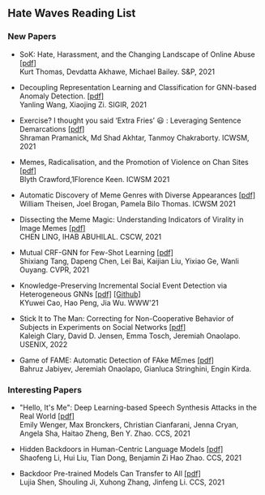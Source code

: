## Hate Waves Reading List

### New Papers
- SoK: Hate, Harassment, and the Changing Landscape of Online Abuse [[pdf]](https://storage.googleapis.com/pub-tools-public-publication-data/pdf/84e24754f62cdddfc7a377233eb348e063e18937.pdf)
<br> Kurt Thomas, Devdatta Akhawe, Michael Bailey. S&P, 2021

- Decoupling Representation Learning and Classification for GNN-based Anomaly Detection. [[pdf]](https://xiaojingzi.github.io/publications/SIGIR21-Wang-et-al-decoupled-GNN.pdf)<br>
Yanling Wang, Xiaojing Zi. SIGIR, 2021

- Exercise? I thought you said ‘Extra Fries’ :smiley: : Leveraging Sentence Demarcations [[pdf]](https://arxiv.org/pdf/2103.12377.pdf) <br>
Shraman Pramanick, Md Shad Akhtar, Tanmoy Chakraborty. ICWSM, 2021

- Memes, Radicalisation, and the Promotion of Violence on Chan Sites [[pdf]](https://ojs.aaai.org/index.php/ICWSM/article/view/18121/17924)
<br> Blyth Crawford,1Florence Keen. ICWSM 2021

- Automatic Discovery of Meme Genres with Diverse Appearances [[pdf]](https://ojs.aaai.org/index.php/ICWSM/article/view/18097/17900)
<br> William Theisen, Joel Brogan, Pamela Bilo Thomas. ICWSM 2021

- Dissecting the Meme Magic: Understanding Indicators of Virality in Image Memes [[pdf]](https://dl.acm.org/doi/pdf/10.1145/3449155)
<br> CHEN LING, IHAB ABUHILAL. CSCW, 2021

- Mutual CRF-GNN for Few-Shot Learning [[pdf]](https://openaccess.thecvf.com/content/CVPR2021/papers/Tang_Mutual_CRF-GNN_for_Few-Shot_Learning_CVPR_2021_paper.pdf)
<br> Shixiang Tang, Dapeng Chen, Lei Bai, Kaijian Liu, Yixiao Ge, Wanli Ouyang. CVPR, 2021

- Knowledge-Preserving Incremental Social Event Detection via Heterogeneous GNNs [[pdf]](https://arxiv.org/pdf/2101.08747.pdf) [[Github]](https://github.com/RingBDStack/KPGNN)
<br> KYuwei Cao, Hao Peng, Jia Wu. WWW'21

- Stick It to The Man: Correcting for Non-Cooperative Behavior of Subjects in Experiments on Social Networks [[pdf]](https://www.uvm.edu/~jonaolap/papers/clary2022correctingforsocialNCB.pdf)
<br> Kaleigh Clary, David D. Jensen, Emma Tosch, Jeremiah Onaolapo. USENIX, 2022

- Game of FAME: Automatic Detection of FAke MEmes [[pdf]](https://www.uvm.edu/~jonaolap/papers/jabiyev2021FAMEmemes.pdf)
<br> Bahruz Jabiyev, Jeremiah Onaolapo, Gianluca Stringhini, Engin Kirda. 


### Interesting Papers

- "Hello, It's Me": Deep Learning-based Speech Synthesis Attacks in the Real World [[pdf]](https://arxiv.org/pdf/2109.09598.pdf)
<br> Emily Wenger, Max Bronckers, Christian Cianfarani, Jenna Cryan, Angela Sha, Haitao Zheng, Ben Y. Zhao. CCS, 2021

- Hidden Backdoors in Human-Centric Language Models [[pdf]](https://arxiv.org/pdf/2105.00164.pdf)
<br>Shaofeng Li, Hui Liu, Tian Dong, Benjamin Zi Hao Zhao. CCS, 2021

- Backdoor Pre-trained Models Can Transfer to All [[pdf]](https://arxiv.org/pdf/2111.00197.pdf)
<br> Lujia Shen, Shouling Ji, Xuhong Zhang, Jinfeng Li. CCS, 2021
